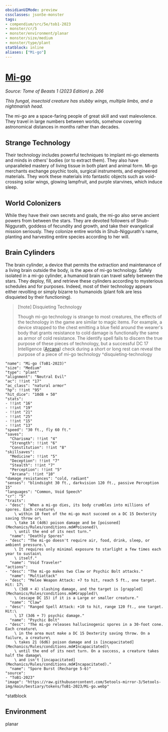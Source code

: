 ```yaml
---
obsidianUIMode: preview
cssclasses: json5e-monster
tags:
- compendium/src/5e/tob1-2023
- monster/cr/5
- monster/environment/planar
- monster/size/medium
- monster/type/plant
statblock: inline
aliases: ["Mi-go"]
---
```

# [Mi-go](Mechanics\bestiary\plant/mi-go-tob1-2023.md)
*Source: Tome of Beasts 1 (2023 Edition) p. 266*  

*This fungal, insectoid creature has stubby wings, multiple limbs, and a nightmarish head.*

The mi-go are a space-faring people of great skill and vast malevolence. They travel in large numbers between worlds, somehow covering astronomical distances in months rather than decades.

## Strange Technology

Their technology includes powerful techniques to implant mi-go elements and minds in others' bodies (or to extract them). They also have unparalleled mastery of living tissue in both plant and animal form. Mi-go merchants exchange psychic tools, surgical instruments, and engineered materials. They work these materials into fantastic objects such as void-crossing solar wings, glowing lampfruit, and purple starvines, which induce sleep.

## World Colonizers

While they have their own secrets and goals, the mi-go also serve ancient powers from between the stars. They are devoted followers of Shub-Niggurath, goddess of fecundity and growth, and take their evangelical mission seriously. They colonize entire worlds in Shub-Niggurath's name, planting and harvesting entire species according to her will.

## Brain Cylinders

The brain cylinder, a device that permits the extraction and maintenance of a living brain outside the body, is the apex of mi-go technology. Safely isolated in a mi-go cylinder, a humanoid brain can travel safely between the stars. They deploy, fill, and retrieve these cylinders according to mysterious schedules and for purposes. Indeed, most of their technology appears either revolting or simply bizarre to humanoids (plant folk are less disquieted by their functioning).

> [!note] Disquieting Technology
> 
> Though mi-go technology is strange to most creatures, the effects of the technology in the game are similar to magic items. For example, a device strapped to the chest emitting a blue field around the wearer's body that grants resistance to cold damage is functionally the same as armor of cold resistance. The identify spell fails to discern the true purpose of these pieces of technology, but a successful DC 17 Intelligence ([Arcana](Mechanics/Rules/skills.md#Arcana)) check during a short or long rest can reveal the purpose of a piece of mi-go technology
^disquieting-technology

```statblock
"name": "Mi-go (ToB1-2023)"
"size": "Medium"
"type": "plant"
"alignment": "Neutral Evil"
"ac": !!int "17"
"ac_class": "natural armor"
"hp": !!int "95"
"hit_dice": "10d8 + 50"
"stats":
- !!int "16"
- !!int "19"
- !!int "21"
- !!int "25"
- !!int "15"
- !!int "13"
"speed": "30 ft., fly 60 ft."
"saves":
  "Charisma": !!int "4"
  "Strength": !!int "6"
  "Constitution": !!int "8"
"skillsaves":
  "Medicine": !!int "5"
  "Deception": !!int "7"
  "Stealth": !!int "7"
  "Perception": !!int "5"
  "Arcana": !!int "10"
"damage_resistances": "cold, radiant"
"senses": "blindsight 30 ft., darkvision 120 ft., passive Perception 15"
"languages": "Common, Void Speech"
"cr": "5"
"traits":
- "desc": "When a mi-go dies, its body crumbles into millions of spores. Each creature\
    \ within 10 feet of the mi-go must succeed on a DC 15 Dexterity saving throw or\
    \ take 14 (4d6) poison damage and be [poisoned](Mechanics/Rules/conditions.md#Poisoned)\
    \ until the end of its next turn."
  "name": "Deathly Spores"
- "desc": "The mi-go doesn't require air, food, drink, sleep, or ambient pressure.\
    \ It requires only minimal exposure to starlight a few times each year to sustain\
    \ itself."
  "name": "Void Traveler"
"actions":
- "desc": "The mi-go makes two Claw or Psychic Bolt attacks."
  "name": "Multiattack"
- "desc": "Melee Weapon Attack: +7 to hit, reach 5 ft., one target. Hit: 17\
    \ (3d8 + 4) slashing damage, and the target is [grappled](Mechanics/Rules/conditions.md#Grappled)\
    \ (escape DC 15) if it is a Large or smaller creature."
  "name": "Claw"
- "desc": "Ranged Spell Attack: +10 to hit, range 120 ft., one target. Hit:\
    \ 17 (3d6 + 7) psychic damage."
  "name": "Psychic Bolt"
- "desc": "The mi-go releases hallucinogenic spores in a 30-foot cone. Each creature\
    \ in the area must make a DC 15 Dexterity saving throw. On a failure, a creature\
    \ takes 21 (6d6) poison damage and is [incapacitated](Mechanics/Rules/conditions.md#Incapacitated)\
    \ until the end of its next turn. On a success, a creature takes half the damage\
    \ and isn't [incapacitated](Mechanics/Rules/conditions.md#Incapacitated)."
  "name": "Spore Burst (Recharge 5-6)"
"source":
- "ToB1-2023"
"image": "https://raw.githubusercontent.com/5etools-mirror-3/5etools-img/main/bestiary/tokens/ToB1-2023/Mi-go.webp"
```
^statblock

## Environment

planar